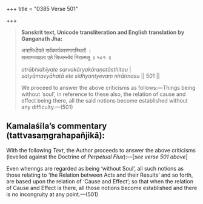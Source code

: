 +++
title = "0385 Verse 501"

+++
> **Sanskrit text, Unicode transliteration and English translation by Ganganath Jha:** 
>
> अत्राभिधीयते सर्वकार्यकारणतास्थितौ ।  
> सत्यामव्याहता एते सिध्यन्त्येवं निरात्मसु ॥ ५०१ ॥ 
>
> *atrābhidhīyate sarvakāryakāraṇatāsthitau* \|  
> *satyāmavyāhatā ete sidhyantyevaṃ nirātmasu* \|\| 501 \|\| 
>
> We proceed to answer the above criticisms as follows:—Things being without ‘soul’, in reference to these also, the relation of cause and effect being there, all the said notions become established without any difficulty.—(501)



## Kamalaśīla’s commentary (tattvasaṃgrahapañjikā):

With the following *Text*, the Author proceeds to answer the above criticisms (levelled against the Doctrine of *Perpetual Flux*):—[*see verse 501 above*]

Even whenngs are regarded as being ‘without Soul’, all such notions as those relating to ‘the Relation between Acts and their Results’ and so forth, are based upon the relation of ‘Cause and Effect’; so that when the relation of Cause and Effect is there, all those notions become established and there is no incongruity at any point.—(501)


